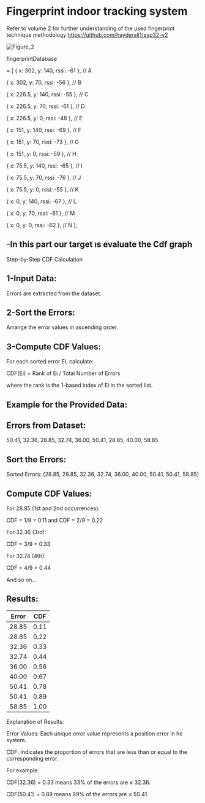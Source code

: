 # Fingerprint indoor tracking system


Refer to volume 2 for further understanding of the used fingerprint technique methodology  https://github.com/hayderali1/esp32-v2

![Figure_2](https://github.com/user-attachments/assets/e20e6196-611b-40c9-b506-10d16b7b0a07)


fingerprintDatabase 


= [
  { x: 302, y: 140, rssi: -61 }, // A
  
  { x: 302, y: 70, rssi: -56 },  // B

  { x: 226.5, y: 140, rssi: -55 }, // C 
  
  { x: 226.5, y: 70, rssi: -61 },  // D
  
  { x: 226.5, y: 0, rssi: -48 },   // E
  
  { x: 151, y: 140, rssi: -69 },   // F
  
  { x: 151, y: 70, rssi: -73 },    // G
  
  { x: 151, y: 0, rssi: -59 },     // H
  
  { x: 75.5, y: 140, rssi: -65 },  // I
  
  { x: 75.5, y: 70, rssi: -76 },   // J
  
  { x: 75.5, y: 0, rssi: -55 },    // K
  
  { x: 0, y: 140, rssi: -67 },     // L
  
  { x: 0, y: 70, rssi: -81 },      // M
  
  { x: 0, y: 0, rssi: -62 },       // N
];


## -In this part our target ıs evaluate the Cdf graph 

Step-by-Step CDF Calculation

## 1-Input Data:
Errors are extracted from the dataset.

## 2-Sort the Errors:
Arrange the error values in ascending order.

## 3-Compute CDF Values:
For each sorted error Ei, calculate:

CDF(Ei) = Rank of Ei / Total Number of Errors

where the rank is the 1-based index of Ei in the sorted list.



## Example for the Provided Data:

## Errors from Dataset:


50.41, 32.36, 28.85, 32.74, 36.00, 50.41, 28.85, 40.00, 58.85


## Sort the Errors:


Sorted Errors: [28.85, 28.85, 32.36, 32.74, 36.00, 40.00, 50.41, 50.41, 58.85]



## Compute CDF Values:


For 28.85 (1st and 2nd occurrences):


CDF = 1/9 = 0.11 and CDF = 2/9 = 0.22


For 32.36 (3rd):

CDF = 3/9 = 0.33


For 32.74 (4th):

CDF = 4/9 = 0.44


And so on...


## Results:


| Error | CDF  |
|-------|------|
| 28.85 | 0.11 |
| 28.85 | 0.22 |
| 32.36 | 0.33 |
| 32.74 | 0.44 |
| 36.00 | 0.56 |
| 40.00 | 0.67 |
| 50.41 | 0.78 |
| 50.41 | 0.89 |
| 58.85 | 1.00 |




Explanation of Results:

Error Values: Each unique error value represents a position error in he system.

CDF: Indicates the proportion of errors that are less than or equal to the corresponding error.

For example:

CDF(32.36) = 0.33 means 33% of the errors are ≤ 32.36.

CDF(50.41) = 0.89 means 89% of the errors are ≤ 50.41.


